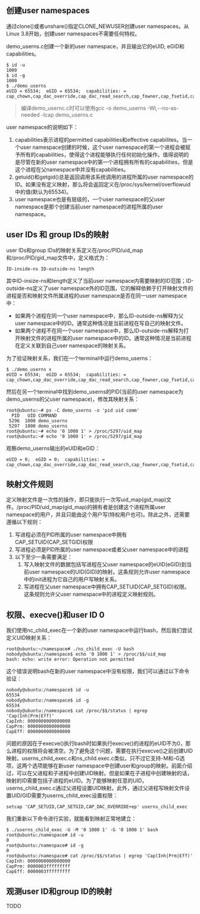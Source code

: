 ##  创建user namespaces

通过clone()或者unshare()指定CLONE_NEWUSER创建user namespaces。从Linux 3.8开始，创建user namespaces不需要任何特权。



demo_userns.c创建一个新的user namespace，并且输出它的eUID, eGID和capabilities。

```
$ id -u
1000
$ id -g
1000
$ ./demo_userns
eUID = 65534;  eGID = 65534;  capabilities: = cap_chown,cap_dac_override,cap_dac_read_search,cap_fowner,cap_fsetid,cap_kill,cap_setgid,cap_setuid,cap_setpcap,cap_linux_immutable,cap_net_bind_service,cap_net_broadcast,cap_net_admin,cap_net_raw,cap_ipc_lock,cap_ipc_owner,cap_sys_module,cap_sys_rawio,cap_sys_chroot,cap_sys_ptrace,cap_sys_pacct,cap_sys_admin,cap_sys_boot,cap_sys_nice,cap_sys_resource,cap_sys_time,cap_sys_tty_config,cap_mknod,cap_lease,cap_audit_write,cap_audit_control,cap_setfcap,cap_mac_override,cap_mac_admin,cap_syslog,cap_wake_alarm,cap_block_suspend,cap_audit_read+ep
```

> 编译demo_usernc.c时可以使用gcc -o demo_userns -Wl,--no-as-needed -lcap demo_userns.c

user namespace的说明如下：

1. capabilities表示进程的permitted capabilities和effective capabilites。当一个user namespace创建的时候，这个user namespace的第一个进程会被赋予所有的capabilities，使得这个进程能够执行任何初始化操作。值得说明的是尽管在新的user namespace中的第一个进程拥有所有的capabilities，但是这个进程在父namespace中并没有capabilities。
2. getuid()和getgid()总是返回调用该系统调用的进程所属的user namespace的ID。如果没有定义映射，那么将会返回定义在/proc/sys/kernel/overflowuid中的值(默认为65534)。
3. user namespace也是有层级的，一个user namespace的父user namespace是那个创建当前user namespace的进程所属的user namespace。

## user IDs 和 group IDs的映射

user IDs和group IDs的映射关系定义在/proc/PID/uid_map和/proc/PID/gid_map文件中，定义格式为：

```
ID-inside-ns ID-outside-ns length
```

其中ID-insize-ns和length定义了当前user namespace内需要映射的ID范围；ID-outside-ns定义了user namespace外的ID范围，它的解释依赖于打开映射文件的进程是否和映射文件所属进程的user namespace是否在同一user namespace中：

* 如果两个进程在同一个user namespace中，那么ID-outside-ns解释为父user namespace中的ID。通常这种情况是当前进程在写自己的映射文件。
* 如果两个进程不在同一个user namespace中，那么ID-outside-ns解释为打开映射文件的进程所属的user namespace中的ID。通常这种情况是当前进程在定义关联到自己user namespace的映射关系。



为了验证映射关系，我们在一个terminal中运行demo_userns：

```
$ ./demo_userns x
eUID = 65534;  eGID = 65534;  capabilities: = cap_chown,cap_dac_override,cap_dac_read_search,cap_fowner,cap_fsetid,cap_kill,cap_setgid,cap_setuid,cap_setpcap,cap_linux_immutable,cap_net_bind_service,cap_net_broadcast,cap_net_admin,cap_net_raw,cap_ipc_lock,cap_ipc_owner,cap_sys_module,cap_sys_rawio,cap_sys_chroot,cap_sys_ptrace,cap_sys_pacct,cap_sys_admin,cap_sys_boot,cap_sys_nice,cap_sys_resource,cap_sys_time,cap_sys_tty_config,cap_mknod,cap_lease,cap_audit_write,cap_audit_control,cap_setfcap,cap_mac_override,cap_mac_admin,cap_syslog,cap_wake_alarm,cap_block_suspend,cap_audit_read+ep
```

然后在另一个terminal中找到demo_userns的PID(当前的user namespace为demo_userns的父user namespace)，修改其映射关系：

```
root@ubuntu:~# ps -C demo_userns -o 'pid uid comm'
  PID   UID COMMAND
 5296  1000 demo_userns
 5297  1000 demo_userns
root@ubuntu:~# echo '0 1000 1' > /proc/5297/uid_map
root@ubuntu:~# echo '0 1000 1' > /proc/5297/gid_map
```

观察demo_userns输出的eUID和eGID：

```
eUID = 0;  eGID = 0;  capabilities: = cap_chown,cap_dac_override,cap_dac_read_search,cap_fowner,cap_fsetid,cap_kill,cap_setgid,cap_setuid,cap_setpcap,cap_linux_immutable,cap_net_bind_service,cap_net_broadcast,cap_net_admin,cap_net_raw,cap_ipc_lock,cap_ipc_owner,cap_sys_module,cap_sys_rawio,cap_sys_chroot,cap_sys_ptrace,cap_sys_pacct,cap_sys_admin,cap_sys_boot,cap_sys_nice,cap_sys_resource,cap_sys_time,cap_sys_tty_config,cap_mknod,cap_lease,cap_audit_write,cap_audit_control,cap_setfcap,cap_mac_override,cap_mac_admin,cap_syslog,cap_wake_alarm,cap_block_suspend,cap_audit_read+ep
```



## 映射文件规则

定义映射文件是一次性的操作，即只能执行一次写uid_map(gid_map)文件。/proc/PID/uid_map(gid_map)的拥有者是创建这个进程所属user namespace的用户，并且只能由这个用户写(特权用户也可)。除此之外，还需要遵循以下规则：

1. 写进程必须在PID所属的user namespace中拥有CAP_SETUID(CAP_SETGID)权限
2. 写进程必须是PID所属的user namespace或者父user namespace中的进程
3. 以下至少一条需要满足：
   1. 写入映射文件的数据包括写进程在父user namespace的eUID(eGID)到当前user namespace的UID(GID)的映射。这条规则允许user namespace中的init进程为它自己的用户写映射关系。
   2. 写进程在父user namespace中拥有CAP_SETUID(CAP_SETGID)权限。这条规则允许父user namespace中的进程定义映射规则。



## 权限、execve()和user ID 0

我们使用nc_child_exec在一个新的user namespace中运行bash，然后我们尝试定义UID映射关系：

```
root@ubuntu:~/namespace# ./ns_child_exec -U bash
nobody@ubuntu:/namespace$ echo '0 1000 1' > /proc/$$/uid_map
bash: echo: write error: Operation not permitted
```

这个错误说明bash在新的user namespace中没有权限，我们可以通过以下命令验证：

```
nobody@ubuntu:/namespace$ id -u
65534
nobody@ubuntu:/namespace$ id -g
65534
nobody@ubuntu:/namespace$ cat /proc/$$/status | egrep 'Cap(Inh|Prm|Eff)'
CapInh:	0000000000000000
CapPrm:	0000000000000000
CapEff:	0000000000000000
```

问题的原因在于execve()执行bash时如果执行execve()的进程的eUID不为0，那么进程的权限将会被清空。为了避免这个问题，需要在执行execve()之前创建UID映射。userns_child_exec.c和ns_child.exec.c类似，只不过它支持-M和-G选项，这两个选项能够在新user namespace中创建user和group的映射。前面介绍过，可以在父进程和子进程中创建UID映射。但是如果在子进程中创建映射的话，映射的ID需要包括子进程的eUID。为了能够映射任意的UID，userns_child_exec.c通过父进程设置UID映射。此外，通过父进程写映射文件设置UID/GID需要为userns_child_exec设置权限：

```
setcap 'CAP_SETUID,CAP_SETGID,CAP_DAC_OVERRIDE+ep' userns_child_exec
```

我们重新以下命令进行实验，就能看到映射正常地建立：

```
$ ./userns_child_exec -U -M '0 1000 1' -G '0 1000 1' bash
root@ubuntu:/namespace# id -u
0
root@ubuntu:/namespace# id -g
0
root@ubuntu:/namespace# cat /proc/$$/status | egrep 'Cap(Inh|Prm|Eff)'
CapInh:	0000000000000000
CapPrm:	0000003fffffffff
CapEff:	0000003fffffffff
```

## 观测user ID和group ID的映射

TODO
